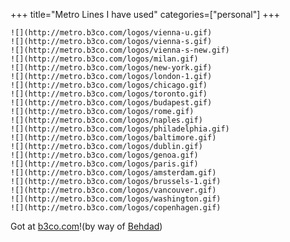 +++
title="Metro Lines I have used"
categories=["personal"]
+++


	![](http://metro.b3co.com/logos/vienna-u.gif)
	![](http://metro.b3co.com/logos/vienna-s.gif)
	![](http://metro.b3co.com/logos/vienna-s-new.gif)
	![](http://metro.b3co.com/logos/milan.gif)
	![](http://metro.b3co.com/logos/new-york.gif)
	![](http://metro.b3co.com/logos/london-1.gif)
	![](http://metro.b3co.com/logos/chicago.gif)
	![](http://metro.b3co.com/logos/toronto.gif)
	![](http://metro.b3co.com/logos/budapest.gif)
	![](http://metro.b3co.com/logos/rome.gif)
	![](http://metro.b3co.com/logos/naples.gif)
	![](http://metro.b3co.com/logos/philadelphia.gif)
	![](http://metro.b3co.com/logos/baltimore.gif)
	![](http://metro.b3co.com/logos/dublin.gif)
	![](http://metro.b3co.com/logos/genoa.gif)
	![](http://metro.b3co.com/logos/paris.gif)
	![](http://metro.b3co.com/logos/amsterdam.gif)
	![](http://metro.b3co.com/logos/brussels-1.gif)
	![](http://metro.b3co.com/logos/vancouver.gif)
	![](http://metro.b3co.com/logos/washington.gif)
	![](http://metro.b3co.com/logos/copenhagen.gif)

Got at [b3co.com](http://metro.b3co.com)!(by way of [Behdad](http://mces.blogspot.com/))

